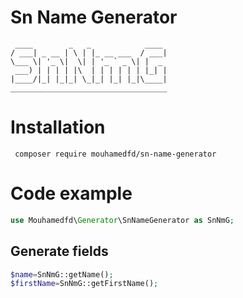 # Sn Name Generator
```shell
 ____        _   _            ____ 
/ ___| _ __ | \ | |_ __ ___  / ___|
\___ \| '_ \|  \| | '_ ` _ \| |  _ 
 ___) | | | | |\  | | | | | | |_| |
|____/|_| |_|_| \_|_| |_| |_|\____|
___________________________________
```
# Installation
```shell
 composer require mouhamedfd/sn-name-generator
 ```

# Code example
```php
use Mouhamedfd\Generator\SnNameGenerator as SnNmG;
```
## Generate fields
```php
$name=SnNmG::getName();
$firstName=SnNmG::getFirstName();
```

